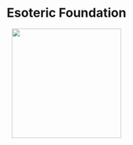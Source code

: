 <h1 align=center> Esoteric Foundation </h1>

<div align=center> <img src="https://github.com/EsotericFoundation.png" height=250 width=250> </div>
